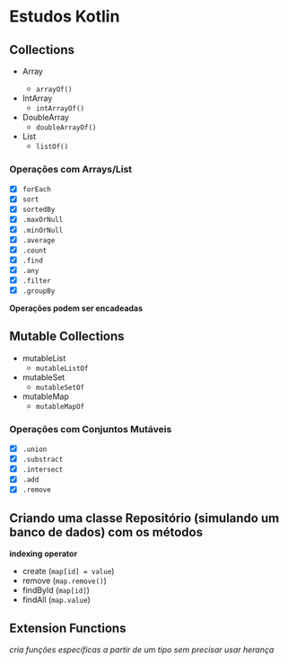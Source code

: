 # Estudos Kotlin

## Collections

- Array<String>
  - ``arrayOf()``
- IntArray
  - ``intArrayOf()``
- DoubleArray
  - ``doubleArrayOf()``
- List
  - ``listOf()``

### Operações com Arrays/List

- [x] ``forEach``
- [x] ``sort``
- [x] ``sortedBy``
- [x] `.maxOrNull`
- [x] `.minOrNull`
- [x] `.average`
- [x] `.count`
- [x] `.find`
- [x] `.any`
- [x] `.filter`
- [x] `.groupBy`

**Operações podem ser encadeadas**

## Mutable Collections

- mutableList
  - ``mutableListOf``
- mutableSet
  - ``mutableSetOf``
- mutableMap
  - ``mutableMapOf``

### Operações com Conjuntos Mutáveis

- [x] ``.union``
- [x] ``.substract``
- [x] ``.intersect``
- [x] ``.add``
- [x] ``.remove``

## Criando uma classe Repositório (simulando um banco de dados) com os métodos

**indexing operator**

- create (```map[id] = value```)
- remove (``map.remove()``)
- findById (``map[id]``)
- findAll (``map.value``)


## Extension Functions

*cria funções específicas a partir de um tipo sem precisar usar herança*

 